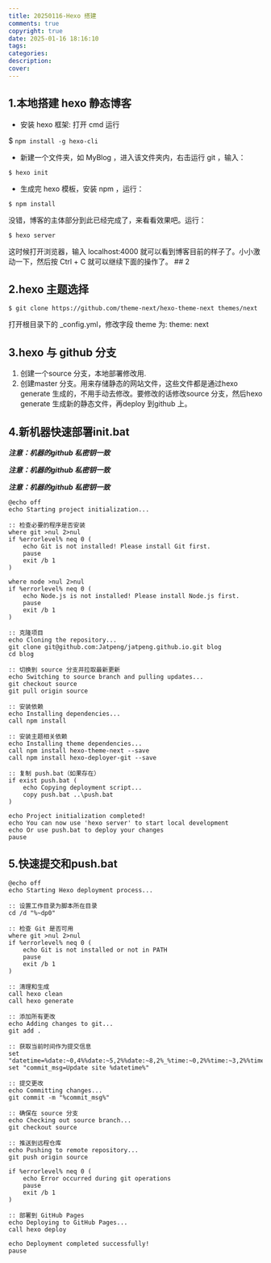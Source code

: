 ```yaml
---
title: 20250116-Hexo 搭建
comments: true
copyright: true
date: 2025-01-16 18:16:10
tags:
categories:
description:
cover:
---
```


## 1.本地搭建 hexo 静态博客

-   安装 hexo 框架: 打开 cmd 运行

\$ `npm install -g hexo-cli`

-   新建一个文件夹，如 MyBlog ，进入该文件夹内，右击运行 git ，输入：

`$ hexo init`

-   生成完 hexo 模板，安装 npm ，运行：

`$ npm install`

没错，博客的主体部分到此已经完成了，来看看效果吧。运行：

`$ hexo server`

这时候打开浏览器，输入 localhost:4000 就可以看到博客目前的样子了。小小激动一下，然后按 Ctrl + C 就可以继续下面的操作了。 \## 2

## 2.hexo 主题选择 

`$ git clone https://github.com/theme-next/hexo-theme-next themes/next`

打开根目录下的 \_config.yml，修改字段 theme 为: theme: next

## 3.hexo 与 github 分支

1.  创建一个source 分支，本地部署修改用.
2.  创建master 分支。用来存储静态的网站文件，这些文件都是通过hexo generate 生成的，不用手动去修改。要修改的话修改source 分支，然后hexo generate 生成新的静态文件，再deploy 到github 上。

## 4.新机器快速部署init.bat

***注意：机器的github 私密钥一致***

***注意：机器的github 私密钥一致***

***注意：机器的github 私密钥一致***

```         
@echo off
echo Starting project initialization...

:: 检查必要的程序是否安装
where git >nul 2>nul
if %errorlevel% neq 0 (
    echo Git is not installed! Please install Git first.
    pause
    exit /b 1
)

where node >nul 2>nul
if %errorlevel% neq 0 (
    echo Node.js is not installed! Please install Node.js first.
    pause
    exit /b 1
)

:: 克隆项目
echo Cloning the repository...
git clone git@github.com:Jatpeng/jatpeng.github.io.git blog
cd blog

:: 切换到 source 分支并拉取最新更新
echo Switching to source branch and pulling updates...
git checkout source
git pull origin source

:: 安装依赖
echo Installing dependencies...
call npm install

:: 安装主题相关依赖
echo Installing theme dependencies...
call npm install hexo-theme-next --save
call npm install hexo-deployer-git --save

:: 复制 push.bat（如果存在）
if exist push.bat (
    echo Copying deployment script...
    copy push.bat ..\push.bat
)

echo Project initialization completed!
echo You can now use 'hexo server' to start local development
echo Or use push.bat to deploy your changes
pause 
```

## 5.快速提交和push.bat

```         
@echo off
echo Starting Hexo deployment process...

:: 设置工作目录为脚本所在目录
cd /d "%~dp0"

:: 检查 Git 是否可用
where git >nul 2>nul
if %errorlevel% neq 0 (
    echo Git is not installed or not in PATH
    pause
    exit /b 1
)

:: 清理和生成
call hexo clean
call hexo generate

:: 添加所有更改
echo Adding changes to git...
git add .

:: 获取当前时间作为提交信息
set "datetime=%date:~0,4%%date:~5,2%%date:~8,2%_%time:~0,2%%time:~3,2%%time:~6,2%"
set "commit_msg=Update site %datetime%"

:: 提交更改
echo Committing changes...
git commit -m "%commit_msg%"

:: 确保在 source 分支
echo Checking out source branch...
git checkout source

:: 推送到远程仓库
echo Pushing to remote repository...
git push origin source

if %errorlevel% neq 0 (
    echo Error occurred during git operations
    pause
    exit /b 1
)

:: 部署到 GitHub Pages
echo Deploying to GitHub Pages...
call hexo deploy

echo Deployment completed successfully!
pause 
```